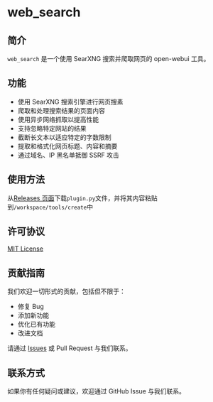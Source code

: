 # web_search

## 简介

`web_search` 是一个使用 SearXNG 搜索并爬取网页的 open-webui 工具。

## 功能

- 使用 SearXNG 搜索引擎进行网页搜素
- 爬取和处理搜索结果的页面内容
- 使用异步网络抓取以提高性能
- 支持忽略特定网站的结果
- 截断长文本以适应特定的字数限制
- 提取和格式化网页标题、内容和摘要
- 通过域名、IP 黑名单抵御 SSRF 攻击

## 使用方法

从[Releases 页面](https://github.com/EntropyYue/web_search/releases)下载`plugin.py`文件，并将其内容粘贴到`/workspace/tools/create`中

## 许可协议

[MIT License](LICENSE)

## 贡献指南

我们欢迎一切形式的贡献，包括但不限于：

- 修复 Bug
- 添加新功能
- 优化已有功能
- 改进文档

请通过 [Issues](https://github.com/EntropyYue/web_search/issues) 或 Pull Request 与我们联系。

## 联系方式

如果你有任何疑问或建议，欢迎通过 GitHub Issue 与我们联系。
